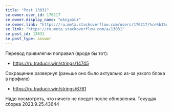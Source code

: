```yaml
---
title: "Post 13031"
se.owner.user_id: 176217
se.owner.display_name: "αλεχολυτ"
se.owner.link: "https://ru.meta.stackoverflow.com/users/176217/%ce%b1%ce%bb%ce%b5%cf%87%ce%bf%ce%bb%cf%85%cf%84"
se.link: "https://ru.meta.stackoverflow.com/a/13031"
se.post_id: 13031
se.post_type: answer
---
```

<p>Перевод привилегии поправил (вроде бы тот):</p>
<ul>
<li><a href="https://ru.traducir.win/strings/14745" rel="nofollow noreferrer">https://ru.traducir.win/strings/14745</a></li>
</ul>
<p>Сокращение развернул (раньше оно было актуально из-за узкого блока в профиле)</p>
<ul>
<li><a href="https://ru.traducir.win/strings/6761" rel="nofollow noreferrer">https://ru.traducir.win/strings/6761</a></li>
</ul>
<p>Надо посмотреть, что ничего не поедет после обновления. Текущая сборка 2023.9.25.43644</p>
